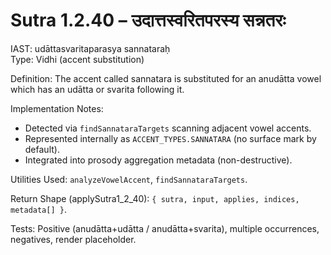 # Sutra 1.2.40 – उदात्तस्वरितपरस्य सन्नतरः

IAST: udāttasvaritaparasya sannataraḥ  
Type: Vidhi (accent substitution)

Definition: The accent called sannatara is substituted for an anudātta vowel which has an udātta or svarita following it.

Implementation Notes:
- Detected via `findSannataraTargets` scanning adjacent vowel accents.
- Represented internally as `ACCENT_TYPES.SANNATARA` (no surface mark by default).
- Integrated into prosody aggregation metadata (non-destructive).

Utilities Used: `analyzeVowelAccent`, `findSannataraTargets`.

Return Shape (applySutra1_2_40): `{ sutra, input, applies, indices, metadata[] }`.

Tests: Positive (anudātta+udātta / anudātta+svarita), multiple occurrences, negatives, render placeholder.
